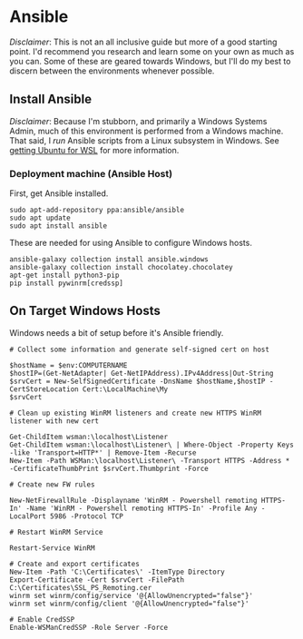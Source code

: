 # Ansible

_Disclaimer_: This is not an all inclusive guide but more of a good starting point.  I'd recommend you research and learn some on your own as much as you can.
Some of these are geared towards Windows, but I'll do my best to discern between the environments whenever possible.

## Install Ansible

_Disclaimer_: Because I'm stubborn, and primarily a Windows Systems Admin, much of this environment is performed from a Windows machine. That said, I _run_ Ansible scripts from a Linux subsystem in Windows.  See [getting Ubuntu for WSL](https://ubuntu.com/tutorials/install-ubuntu-on-wsl2-on-windows-11-with-gui-support#2-install-wsl) for more information.

### Deployment machine (Ansible Host)

First, get Ansible installed.

```
sudo apt-add-repository ppa:ansible/ansible
sudo apt update
sudo apt install ansible
```

These are needed for using Ansible to configure Windows hosts.

```
ansible-galaxy collection install ansible.windows
ansible-galaxy collection install chocolatey.chocolatey
apt-get install python3-pip
pip install pywinrm[credssp]
```

## On Target Windows Hosts

Windows needs a bit of setup before it's Ansible friendly.

```
# Collect some information and generate self-signed cert on host

$hostName = $env:COMPUTERNAME
$hostIP=(Get-NetAdapter| Get-NetIPAddress).IPv4Address|Out-String
$srvCert = New-SelfSignedCertificate -DnsName $hostName,$hostIP -CertStoreLocation Cert:\LocalMachine\My
$srvCert

# Clean up existing WinRM listeners and create new HTTPS WinRM listener with new cert

Get-ChildItem wsman:\localhost\Listener
Get-ChildItem wsman:\localhost\Listener\ | Where-Object -Property Keys -like 'Transport=HTTP*' | Remove-Item -Recurse
New-Item -Path WSMan:\localhost\Listener\ -Transport HTTPS -Address * -CertificateThumbPrint $srvCert.Thumbprint -Force

# Create new FW rules

New-NetFirewallRule -Displayname 'WinRM - Powershell remoting HTTPS-In' -Name 'WinRM - Powershell remoting HTTPS-In' -Profile Any -LocalPort 5986 -Protocol TCP

# Restart WinRM Service

Restart-Service WinRM

# Create and export certificates
New-Item -Path 'C:\Certificates\' -ItemType Directory
Export-Certificate -Cert $srvCert -FilePath C:\Certificates\SSL_PS_Remoting.cer
winrm set winrm/config/service '@{AllowUnencrypted="false"}'
winrm set winrm/config/client '@{AllowUnencrypted="false"}'

# Enable CredSSP
Enable-WSManCredSSP -Role Server -Force
```